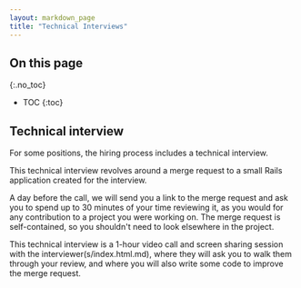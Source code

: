 ```yaml
---
layout: markdown_page
title: "Technical Interviews"
---
```


## On this page
{:.no_toc}

- TOC
{:toc}

## Technical interview<a name="technical-interview"></a>

For some positions, the hiring process includes a technical interview.

This technical interview revolves around a merge request to a small Rails
application created for the interview.

A day before the call, we will send you a link to the merge request and ask you
to spend up to 30 minutes of your time reviewing it, as you would for any
contribution to a project you were working on. The merge request is
self-contained, so you shouldn't need to look elsewhere in the project.

This technical interview is a 1-hour video call and screen sharing session with
the interviewer(s/index.html.md), where they will ask you to walk them through your review,
and where you will also write some code to improve the merge request.
